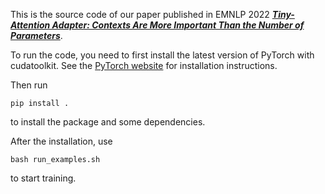 This is the source code of our paper published in EMNLP 2022 **[*Tiny-Attention Adapter: Contexts Are More Important Than the Number of Parameters*](https://aclanthology.org/2022.emnlp-main.444/)**.

To run the code, you need to first install the latest version of PyTorch with cudatoolkit. See the [PyTorch website](https://pytorch.org/) for installation instructions.

Then run 
```
pip install .
```
to install the package and some dependencies.

After the installation, use
```
bash run_examples.sh
```
to start training. 
